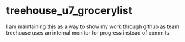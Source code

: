# treehouse_u7_grocerylist
I am maintaining this as a way to show my work through github as team treehouse uses an internal monitor for progress instead of commits.
